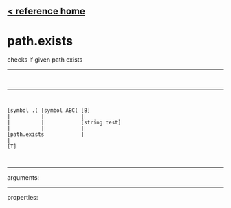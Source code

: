 [< reference home](ceammc_lib.html)
---

# path.exists


checks if given path exists

---

<br>


---


```


[symbol .( [symbol ABC( [B]
|          |            |
|          |            [string test]
|          |            |
[path.exists            ]
|
[T]

            
```

---
arguments:


---
properties:


